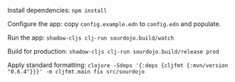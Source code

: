 Install dependencies: `npm install`

Configure the app: copy `config.example.edn` to `config.edn` and populate.

Run the app: `shadow-cljs clj-run sourdojo.build/watch`

Build for production: `shadow-cljs clj-run sourdojo.build/release prod`

Apply standard formatting: `clojure -Sdeps '{:deps {cljfmt {:mvn/version "0.6.4"}}}' -m cljfmt.main fix src/sourdojo`
